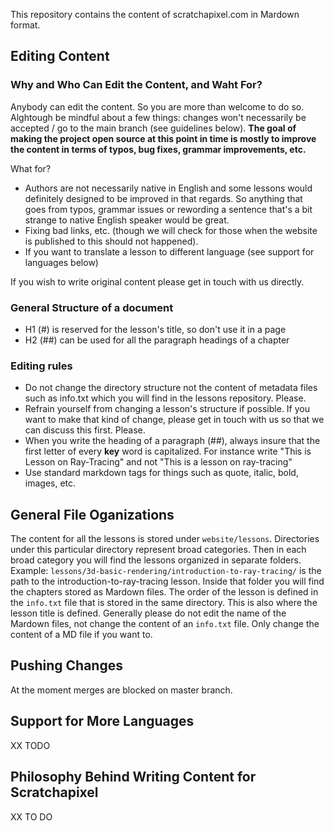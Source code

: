 This repository contains the content of scratchapixel.com in Mardown format.

## Editing Content

### Why and Who Can Edit the Content, and Waht For?

Anybody can edit the content. So you are more than welcome to do so. Alghtough be mindful about a few things: changes won't necessarily be accepted / go to the main branch (see guidelines below). **The goal of making the project open source at this point in time is mostly to improve the content in terms of typos, bug fixes, grammar improvements, etc.**

What for?

- Authors are not necessarily native in English and some lessons would definitely designed to be improved in that regards. So anything that goes from typos, grammar issues or rewording a sentence that's a bit strange to native English speaker would be great.
- Fixing bad links, etc. (though we will check for those when the website is published to this should not happened).
- If you want to translate a lesson to different language (see support for languages below)

If you wish to write original content please get in touch with us directly.

### General Structure of a document

- H1 (#) is reserved for the lesson's title, so don't use it in a page
- H2 (##) can be used for all the paragraph headings of a chapter

###  Editing rules

- Do not change the directory structure not the content of metadata files such as info.txt which you will find in the lessons repository. Please.
- Refrain yourself from changing a lesson's structure if possible. If you want to make that kind of change, please get in touch with us so that we can discuss this first. Please.
- When you write the heading of a paragraph (##), always insure that the first letter of every **key** word is capitalized. For instance write "This is Lesson on Ray-Tracing" and not "This is a lesson on ray-tracing"
- Use standard markdown tags for things such as quote, italic, bold, images, etc.

## General File Oganizations

The content for all the lessons is stored under `website/lessons`. Directories under this particular directory represent broad categories. Then in each broad category you will find the lessons organized in separate folders. Example: `lessons/3d-basic-rendering/introduction-to-ray-tracing/` is the path to the introduction-to-ray-tracing lesson. Inside that folder you will find the chapters stored as Mardown files. The order of the lesson is defined in the `info.txt` file that is stored in the same directory. This is also where the lesson title is defined. Generally please do not edit the name of the Mardown files, not change the content of an `info.txt` file. Only change the content of a MD file if you want to.

## Pushing Changes

At the moment merges are blocked on master branch. 

## Support for More Languages

XX TODO

## Philosophy Behind Writing Content for Scratchapixel

XX TO DO